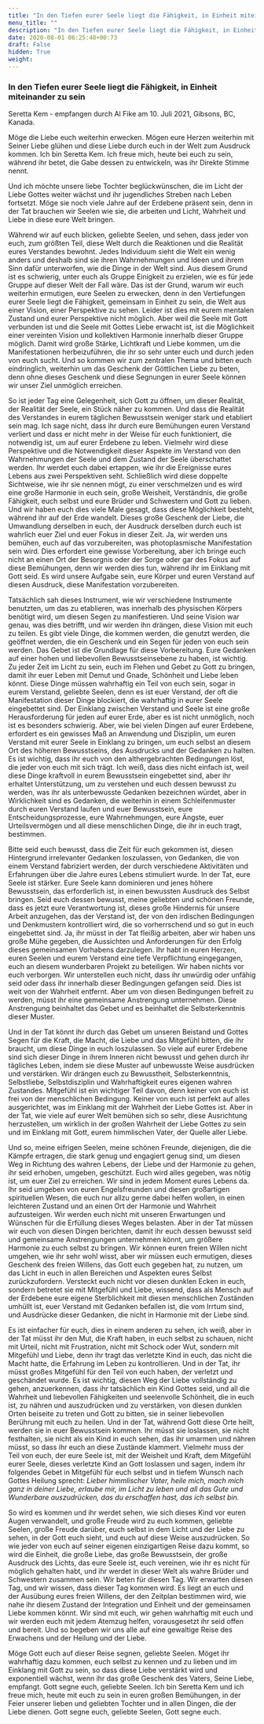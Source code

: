```yaml
---
title: "In den Tiefen eurer Seele liegt die Fähigkeit, in Einheit miteinander zu sein"
menu_title: ""
description: "In den Tiefen eurer Seele liegt die Fähigkeit, in Einheit miteinander zu sein"
date: 2020-08-01 06:25:48+00:73
draft: False
hidden: True
weight:
---
```

### In den Tiefen eurer Seele liegt die Fähigkeit, in Einheit miteinander zu sein

Seretta Kem - empfangen durch Al Fike am 10. Juli 2021, Gibsons, BC, Kanada.

Möge die Liebe euch weiterhin erwecken. Mögen eure Herzen weiterhin mit Seiner Liebe glühen und diese Liebe durch euch in der Welt zum Ausdruck kommen. Ich bin Seretta Kem. Ich freue mich, heute bei euch zu sein, während ihr betet, die Gabe dessen zu entwickeln, was ihr Direkte Stimme nennt.

Und ich möchte unsere liebe Tochter beglückwünschen, die im Licht der Liebe Gottes weiter wächst und ihr jugendliches Streben nach Leben fortsetzt. Möge sie noch viele Jahre auf der Erdebene präsent sein, denn in der Tat brauchen wir Seelen wie sie, die arbeiten und Licht, Wahrheit und Liebe in diese eure Welt bringen.

Während wir auf euch blicken, geliebte Seelen, und sehen, dass jeder von euch, zum größten Teil, diese Welt durch die Reaktionen und die Realität eures Verstandes bewohnt. Jedes Individuum sieht die Welt ein wenig anders und deshalb sind sie ihren Wahrnehmungen und Ideen und ihrem Sinn dafür unterworfen, wie die Dinge in der Welt sind. Aus diesem Grund ist es schwierig, unter euch als Gruppe Einigkeit zu erzielen, wie es für jede Gruppe auf dieser Welt der Fall wäre. Das ist der Grund, warum wir euch weiterhin ermutigen, eure Seelen zu erwecken, denn in den Vertiefungen eurer Seele liegt die Fähigkeit, gemeinsam in Einheit zu sein, die Welt aus einer Vision, einer Perspektive zu sehen. Leider ist dies mit eurem mentalen Zustand und eurer Perspektive nicht möglich. Aber weil die Seele mit Gott verbunden ist und die Seele mit Gottes Liebe erwacht ist, ist die Möglichkeit einer vereinten Vision und kollektiven Harmonie innerhalb dieser Gruppe möglich. Damit wird große Stärke, Lichtkraft und Liebe kommen, um die Manifestationen herbeizuführen, die ihr so sehr unter euch und durch jeden von euch sucht. Und so kommen wir zum zentralen Thema und bitten euch eindringlich, weiterhin um das Geschenk der Göttlichen Liebe zu beten, denn ohne dieses Geschenk und diese Segnungen in eurer Seele können wir unser Ziel unmöglich erreichen.

So ist jeder Tag eine Gelegenheit, sich Gott zu öffnen, um dieser Realität, der Realität der Seele, ein Stück näher zu kommen. Und dass die Realität des Verstandes in eurem täglichen Bewusstsein weniger stark und etabliert sein mag. Ich sage nicht, dass ihr durch eure Bemühungen euren Verstand verliert und dass er nicht mehr in der Weise für euch funktioniert, die notwendig ist, um auf eurer Erdebene zu leben. Vielmehr wird diese Perspektive und die Notwendigkeit dieser Aspekte im Verstand von den Wahrnehmungen der Seele und dem Zustand der Seele überschattet werden. Ihr werdet euch dabei ertappen, wie ihr die Ereignisse eures Lebens aus zwei Perspektiven seht. Schließlich wird diese doppelte Sichtweise, wie ihr sie nennen mögt, zu einer verschmelzen und es wird eine große Harmonie in euch sein, große Weisheit, Verständnis, die große Fähigkeit, euch selbst und eure Brüder und Schwestern und Gott zu lieben. Und wir haben euch dies viele Male gesagt, dass diese Möglichkeit besteht, während ihr auf der Erde wandelt. Dieses große Geschenk der Liebe, die Umwandlung derselben in euch, der Ausdruck derselben durch euch ist wahrlich euer Ziel und euer Fokus in dieser Zeit. Ja, wir werden uns bemühen, euch auf das vorzubereiten, was photoplasmische Manifestation sein wird. Dies erfordert eine gewisse Vorbereitung, aber ich bringe euch nicht an einen Ort der Besorgnis oder der Sorge oder gar des Fokus auf diese Bemühungen, denn wir werden dies tun, während ihr im Einklang mit Gott seid. Es wird unsere Aufgabe sein, eure Körper und euren Verstand auf diesen Ausdruck, diese Manifestation vorzubereiten.

Tatsächlich sah dieses Instrument, wie wir verschiedene Instrumente benutzten, um das zu etablieren, was innerhalb des physischen Körpers benötigt wird, um diesen Segen zu manifestieren. Und seine Vision war genau, was dies betrifft, und wir werden ihn drängen, diese Vision mit euch zu teilen. Es gibt viele Dinge, die kommen werden, die genutzt werden, die geöffnet werden, die ein Geschenk und ein Segen für jeden von euch sein werden. Das Gebet ist die Grundlage für diese Vorbereitung. Eure Gedanken auf einer hohen und liebevollen Bewusstseinsebene zu haben, ist wichtig. Zu jeder Zeit im Licht zu sein, euch im Flehen und Gebet zu Gott zu bringen, damit ihr euer Leben mit Demut und Gnade, Schönheit und Liebe leben könnt. Diese Dinge müssen wahrhaftig ein Teil von euch sein, sogar in eurem Verstand, geliebte Seelen, denn es ist euer Verstand, der oft die Manifestation dieser Dinge blockiert, die wahrhaftig in eurer Seele eingebettet sind. Der Einklang zwischen Verstand und Seele ist eine große Herausforderung für jeden auf eurer Erde, aber es ist nicht unmöglich, noch ist es besonders schwierig. Aber, wie bei vielen Dingen auf eurer Erdebene, erfordert es ein gewisses Maß an Anwendung und Disziplin, um euren Verstand mit eurer Seele in Einklang zu bringen, um euch selbst an diesem Ort des höheren Bewusstseins, des Ausdrucks und der Gedanken zu halten. Es ist wichtig, dass ihr euch von den althergebrachten Bedingungen löst, die jeder von euch mit sich trägt. Ich weiß, dass dies nicht einfach ist, weil diese Dinge kraftvoll in eurem Bewusstsein eingebettet sind, aber ihr erhaltet Unterstützung, um zu verstehen und euch dessen bewusst zu werden, was ihr als unterbewusste Gedanken bezeichnen würdet, aber in Wirklichkeit sind es Gedanken, die weiterhin in einem Schleifenmuster durch euren Verstand laufen und euer Bewusstsein, eure Entscheidungsprozesse, eure Wahrnehmungen, eure Ängste, euer Urteilsvermögen und all diese menschlichen Dinge, die ihr in euch tragt, bestimmen.

Bitte seid euch bewusst, dass die Zeit für euch gekommen ist, diesen Hintergrund irrelevanter Gedanken loszulassen, von Gedanken, die von einem Verstand fabriziert werden, der durch verschiedene Aktivitäten und Erfahrungen über die Jahre eures Lebens stimuliert wurde. In der Tat, eure Seele ist stärker. Eure Seele kann dominieren und jenes höhere Bewusstsein, das erforderlich ist, in einen bewussten Ausdruck des Selbst bringen. Seid euch dessen bewusst, meine geliebten und schönen Freunde, dass es jetzt eure Verantwortung ist, dieses große Hindernis für unsere Arbeit anzugehen, das der Verstand ist, der von den irdischen Bedingungen und Denkmustern kontrolliert wird, die so vorherrschend und so gut in euch eingebettet sind. Ja, ihr müsst in der Tat fleißig arbeiten, aber wir haben uns große Mühe gegeben, die Aussichten und Anforderungen für den Erfolg dieses gemeinsamen Vorhabens darzulegen. Ihr habt in euren Herzen, euren Seelen und eurem Verstand eine tiefe Verpflichtung eingegangen, euch an diesem wunderbaren Projekt zu beteiligen. Wir haben nichts vor euch verborgen. Wir unterstellen euch nicht, dass ihr unwürdig oder unfähig seid oder dass ihr innerhalb dieser Bedingungen gefangen seid. Dies ist weit von der Wahrheit entfernt. Aber um von diesen Bedingungen befreit zu werden, müsst ihr eine gemeinsame Anstrengung unternehmen. Diese Anstrengung beinhaltet das Gebet und es beinhaltet die Selbsterkenntnis dieser Muster.

Und in der Tat könnt ihr durch das Gebet um unseren Beistand und Gottes Segen für die Kraft, die Macht, die Liebe und das Mitgefühl bitten, die ihr braucht, um diese Dinge in euch loszulassen. So viele auf eurer Erdebene sind sich dieser Dinge in ihrem Inneren nicht bewusst und gehen durch ihr tägliches Leben, indem sie diese Muster auf unbewusste Weise ausdrücken und verstärken. Wir drängen euch zu Bewusstheit, Selbsterkenntnis, Selbstliebe, Selbstdisziplin und Wahrhaftigkeit eures eigenen wahren Zustandes. Mitgefühl ist ein wichtiger Teil davon, denn keiner von euch ist frei von der menschlichen Bedingung. Keiner von euch ist perfekt auf alles ausgerichtet, was im Einklang mit der Wahrheit der Liebe Gottes ist. Aber in der Tat, wie viele auf eurer Welt bemühen sich so sehr, diese Ausrichtung herzustellen, um wirklich in der großen Wahrheit der Liebe Gottes zu sein und im Einklang mit Gott, eurem himmlischen Vater, der Quelle aller Liebe.

Und so, meine eifrigen Seelen, meine schönen Freunde, diejenigen, die die Kämpfe ertragen, die stark genug und engagiert genug sind, um diesen Weg in Richtung des wahren Lebens, der Liebe und der Harmonie zu gehen, ihr seid erhoben, umgeben, geschützt. Euch wird alles gegeben, was nötig ist, um euer Ziel zu erreichen. Wir sind in jedem Moment eures Lebens da. Ihr seid umgeben von euren Engelsfreunden und diesen großartigen spirituellen Wesen, die euch nur allzu gerne dabei helfen wollen, in einen leichteren Zustand und an einen Ort der Harmonie und Wahrheit aufzusteigen. Wir werden euch nicht mit unseren Erwartungen und Wünschen für die Erfüllung dieses Weges belasten. Aber in der Tat müssen wir euch von diesen Dingen berichten, damit ihr euch dessen bewusst seid und gemeinsame Anstrengungen unternehmen könnt, um größere Harmonie zu euch selbst zu bringen. Wir können euren freien Willen nicht umgehen, wie ihr sehr wohl wisst, aber wir müssen euch ermutigen, dieses Geschenk des freien Willens, das Gott euch gegeben hat, zu nutzen, um das Licht in euch in allen Bereichen und Aspekten eures Selbst zurückzufordern. Versteckt euch nicht vor diesen dunklen Ecken in euch, sondern betretet sie mit Mitgefühl und Liebe, wissend, dass als Mensch auf der Erdebene eure eigene Sterblichkeit mit diesen menschlichen Zuständen umhüllt ist, euer Verstand mit Gedanken befallen ist, die vom Irrtum sind, und Ausdrücke dieser Gedanken, die nicht in Harmonie mit der Liebe sind.

Es ist einfacher für euch, dies in einem anderen zu sehen, ich weiß, aber in der Tat müsst ihr den Mut, die Kraft haben, in euch selbst zu schauen, nicht mit Urteil, nicht mit Frustration, nicht mit Schock oder Wut, sondern mit Mitgefühl und Liebe, denn ihr tragt das verletzte Kind in euch, das nicht die Macht hatte, die Erfahrung im Leben zu kontrollieren. Und in der Tat, ihr müsst großes Mitgefühl für den Teil von euch haben, der verletzt und geschändet wurde. Es ist wichtig, diesen Weg der Liebe vollständig zu gehen, anzuerkennen, dass ihr tatsächlich ein Kind Gottes seid, und all die Wahrheit und liebevollen Fähigkeiten und seelenvolle Schönheit, die in euch ist, zu nähren und auszudrücken und zu verstärken, von diesen dunklen Orten beiseite zu treten und Gott zu bitten, sie in seiner liebevollen Berührung mit euch zu heilen. Und in der Tat, während Gott diese Orte heilt, werden sie in euer Bewusstsein kommen. Ihr müsst sie loslassen, sie nicht festhalten, sie nicht als ein Kind in euch sehen, das ihr umarmen und nähren müsst, so dass ihr euch an diese Zustände klammert. Vielmehr muss der Teil von euch, der eure Seele ist, mit der Weisheit und Kraft, dem Mitgefühl eurer Seele, dieses verletzte Kind an Gott loslassen und sagen, indem ihr folgendes Gebet in Mitgefühl für euch selbst und in tiefem Wunsch nach Gottes Heilung sprecht: *Lieber himmlischer Vater, heile mich, mach mich ganz in deiner Liebe, erlaube mir, im Licht zu leben und all das Gute und Wunderbare auszudrücken, das du erschaffen hast, das ich selbst bin.*

So wird es kommen und ihr werdet sehen, wie sich dieses Kind vor euren Augen verwandelt, und große Freude wird zu euch kommen, geliebte Seelen, große Freude darüber, euch selbst in dem Licht und der Liebe zu sehen, in der Gott euch sieht, und euch auf diese Weise auszudrücken. So wie jeder von euch auf seiner eigenen einzigartigen Reise dazu kommt, so wird die Einheit, die große Liebe, das große Bewusstsein, der große Ausdruck des Lichts, das eure Seele ist, euch vereinen, wie ihr es nicht für möglich gehalten habt, und ihr werdet in dieser Welt als wahre Brüder und Schwestern zusammen sein. Wir beten für diesen Tag. Wir erwarten diesen Tag, und wir wissen, dass dieser Tag kommen wird. Es liegt an euch und der Ausübung eures freien Willens, der den Zeitplan bestimmen wird, wie nahe ihr diesem Zustand der Integration und Einheit und der gemeinsamen Liebe kommen könnt. Wir sind mit euch, wir gehen wahrhaftig mit euch und wir werden euch mit jedem Atemzug helfen, vorausgesetzt ihr seid offen und bereit. Und so begeben wir uns alle auf eine gewaltige Reise des Erwachens und der Heilung und der Liebe.

Möge Gott euch auf dieser Reise segnen, geliebte Seelen. Möget ihr wahrhaftig dazu kommen, euch selbst zu kennen und zu lieben und im Einklang mit Gott zu sein, so dass diese Liebe verstärkt wird und exponentiell wächst, wenn ihr das große Geschenk des Vaters, Seine Liebe, empfangt. Gott segne euch, geliebte Seelen. Ich bin Seretta Kem und ich freue mich, heute mit euch zu sein in euren großen Bemühungen, in der Feier unserer lieben und geliebten Tochter und in allen Dingen, die der Liebe dienen. Gott segne euch, geliebte Seelen, Gott segne euch.
